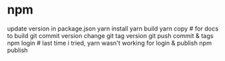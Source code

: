 # npm

update version in package.json
yarn install
yarn build
yarn copy # for docs to build
git commit version change
git tag version
git push commit & tags
npm login # last time i tried, yarn wasn't working for login & publish
npm publish
